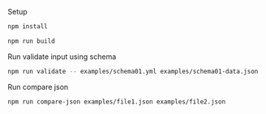 Setup

```bash
npm install
```

```bash
npm run build
```

Run validate input using schema

```bash
npm run validate -- examples/schema01.yml examples/schema01-data.json
```

Run compare json

```bash
npm run compare-json examples/file1.json examples/file2.json
```
